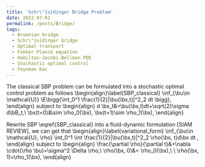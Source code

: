 ```yaml
---
title: 'Schr\"{o}dinger Bridge Problem'
date: 2022-07-01
permalink: /posts/Bridge/
tags:
  - Brownian bridge
  - Schr\"{o}dinger bridge
  - Optimal transport
  - Fokker Planck equation
  - Hamilton-Jacobi-Bellman PDE
  - Stochastic optimal control
  - Feynman Kac
---
```



The classical SBP problem can be formulated into a stochastic optimal control problem as follows
\begin{align}\label{SBP_classical}
    \inf_{\bu\in \mathcal{U}} \E\bigg\{\int_0^1 \frac{1}{2}\|\bu(\bx,t)\|^2_2 dt \bigg\},
\end{align}
subject to
\begin{align}
    d \bx_t&=\bu(\bx,t)dt+\sqrt{2}\sigma d\bB_t,\\
    \bx(t=0)&\sim \rho_0(\bx), \bx(t=1)\sim \rho_1(\bx),
\end{align}


Rewrite SBP \eqref{SBP_classical} into a fluid-dynamic formulation [SIAM REVIEW], we can get that
\begin{align}\label{variational_form}
    \inf_{\bu\in \mathcal{U}, \rho} \int_0^1 \int \frac{1}{2}\|\bu(\bx,t)\|^2_2 \rho(\bx, t)d\bx dt ,
\end{align}
subject to
\begin{align}
    \frac{\partial \rho}{\partial t}&+\nabla \cdot(\rho \bu)=\sigma^2 \Delta \rho,\\
    \rho(\bx, 0)&= \rho_0(\bx),\ \  \rho(\bx, 1)=\rho_1(\bx),
\end{align}

